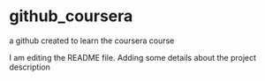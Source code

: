 # github_coursera
a github created to learn the coursera course

I am editing the README file. Adding some details about the project description
